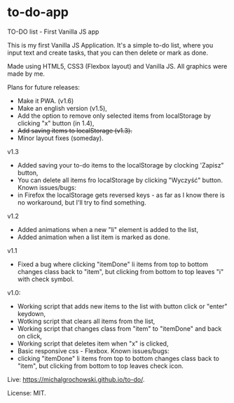# to-do-app
TO-DO list - First Vanilla JS app

This is my first Vanilla JS Application. It's a simple to-do list, where you input text and create tasks, that you can then delete or mark as done.

Made using HTML5, CSS3 (Flexbox layout) and Vanilla JS. All graphics were made by me.

Plans for future releases:
- Make it PWA. (v1.6)
- Make an english version (v1.5),
- Add the option to remove only selected items from localStorage by clicking "x" button (in 1.4),
- ~~Add saving items to localStorage (v1.3).~~
- Minor layout fixes (someday).

v1.3
- Added saving your to-do items to the localStorage by clocking 'Zapisz" button,
- You can delete all items fro localStorage by clicking "Wyczyść" button.
Known issues/bugs:
- in Firefox the localStorage gets reversed keys - as far as I know there is no workaround, but I'll try to find something.

v1.2
- Added animations when a new "li" element is added to the list,
- Added animation when a list item is marked as done.

v1.1
- Fixed a bug where clicking "itemDone" li items from top to bottom changes class back to "item", but clicking from bottom to top leaves "i" with check symbol.

v1.0:
- Working script that adds new items to the list with button click or "enter" keydown,
- Wotking script that clears all items from the list,
- Working script that changes class from "item" to "itemDone" and back on click,
- Working script that deletes item when "x" is clicked,
- Basic responsive css - Flexbox.
Known issues/bugs:
- clicking "itemDone" li items from top to bottom changes class back to "item", but clicking from bottom to top leaves check icon.

Live: https://michalgrochowski.github.io/to-do/. 

License: MIT.

